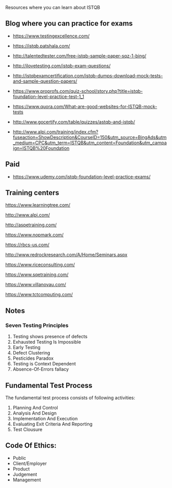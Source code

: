 
Resources where you can learn about ISTQB

## Blog where you can practice for exams

- https://www.testingexcellence.com/

- https://istqb.patshala.com/

- http://talentedtester.com/free-istqb-sample-paper-sqz-1-bing/

- http://ilovetesting.com/istqb-exam-questions/

- http://istqbexamcertification.com/istqb-dumps-download-mock-tests-and-sample-question-papers/

- https://www.proprofs.com/quiz-school/story.php?title=istqb-foundation-level-practice-test-1_1

- https://www.quora.com/What-are-good-websites-for-ISTQB-mock-tests

- http://www.gocertify.com/table/quizzes/astqb-and-istqb/

- http://www.alpi.com/training/index.cfm?fuseaction=ShowDescription&CourseID=150&utm_source=BingAds&utm_medium=CPC&utm_term=ISTQB&utm_content=Foundation&utm_campaign=ISTQB%20Foundation

## Paid
- https://www.udemy.com/istqb-foundation-level-practice-exams/

## Training centers
https://www.learningtree.com/

http://www.alpi.com/

http://aspetraining.com/

https://www.nopmark.com/

https://rbcs-us.com/

http://www.redrockresearch.com/A/Home/Seminars.aspx

https://www.riceconsulting.com/

https://www.sqetraining.com/

https://www.villanovau.com/

https://www.tctcomputing.com/



## Notes
### Seven Testing Principles

1. Testing shows presence of defects
2. Exhausted Testing Is Impossible
3. Early Testing
4. Defect Clustering
5. Pesticides Paradox
6. Testing is Context Dependent
7. Absence-Of-Errors fallacy

## Fundamental Test Process
The fundamental test process consists of following activities:

1. Planning And Control
0. Analysis And Design
0. Implementation And Execution
0. Evaluating Exit Criteria And Reporting
0. Test Clousure

## Code Of Ethics:
- Public
- Client/Employer
- Product
- Judgement
- Management





















